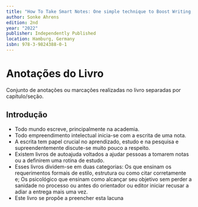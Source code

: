 ```yaml
---
title: "How To Take Smart Notes: One simple technique to Boost Writing, Learning and Thinking"
author: Sonke Ahrens
edition: 2nd
year: "2022"
publisher: Independently Published
location: Hamburg, Germany
isbn: 978-3-9824388-0-1
---
```


# Anotações do Livro

Conjunto de anotações ou marcações realizadas no livro separadas por capítulo/seção.

## Introdução

- Todo mundo escreve, principalmente na academia.
- Todo empreendimento intelectual inicia-se com a escrita de uma nota.
- A escrita tem papel crucial no aprendizado, estudo e na pesquisa e supreendentemente discute-se muito pouco a respeito.
- Existem livros de autoajuda voltados a ajudar pessoas a tomarem notas ou a definirem uma rotina de estudo.
- Esses livros dividem-se em duas categorias: Os que ensinam os requerimentos formais de estilo, estrutura ou como citar corretamente e; Os psicológico que ensinam como alcançar seu objetivo sem perder a sanidade no processo ou antes do orientador ou editor iniciar recusar a adiar a entrega mais uma vez.
- Este livro se propõe a preencher esta lacuna

